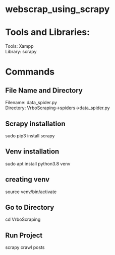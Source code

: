 # webscrap_using_scrapy

<h1> Tools and Libraries: </h1>
<span>Tools: Xampp <br> Library: scrapy</span>

<h1> Commands </h1>
<h2>File Name and Directory</h2>
<span>Filename: data_spider.py <br>Directory: VrboScraping->spiders->data_spider.py </span> <br>
<h2>Scrapy installation</h2>
<span>sudo pip3 install scrapy</span> <br>
<h2>Venv installation</h2>
<span>sudo apt install python3.8 venv</span> <br>
<h2>creating venv</h2>
<span>source venv/bin/activate</span><br>
<h2>Go to Directory</h2>
<span>cd VrboScraping</span><br>
<h2>Run Project</h2>
<span>scrapy crawl posts</span>
